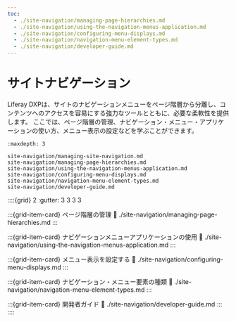 ```yaml
---
toc:
  - ./site-navigation/managing-page-hierarchies.md
  - ./site-navigation/using-the-navigation-menus-application.md
  - ./site-navigation/configuring-menu-displays.md
  - ./site-navigation/navigation-menu-element-types.md
  - ./site-navigation/developer-guide.md
---
```

# サイトナビゲーション

Liferay DXPは、サイトのナビゲーションメニューをページ階層から分離し、コンテンツへのアクセスを容易にする強力なツールとともに、必要な柔軟性を提供します。 ここでは、ページ階層の管理、ナビゲーション・メニュー・アプリケーションの使い方、メニュー表示の設定などを学ぶことができます。

```{toctree}
:maxdepth: 3

site-navigation/managing-site-navigation.md
site-navigation/managing-page-hierarchies.md
site-navigation/using-the-navigation-menus-application.md
site-navigation/configuring-menu-displays.md
site-navigation/navigation-menu-element-types.md
site-navigation/developer-guide.md
```

::::{grid} 2
:gutter: 3 3 3 3

:::{grid-item-card} ページ階層の管理
:link: ./site-navigation/managing-page-hierarchies.md
:::

:::{grid-item-card} ナビゲーションメニューアプリケーションの使用
:link: ./site-navigation/using-the-navigation-menus-application.md
:::

:::{grid-item-card} メニュー表示を設定する
:link: ./site-navigation/configuring-menu-displays.md
:::

:::{grid-item-card} ナビゲーション・メニュー要素の種類
:link: ./site-navigation/navigation-menu-element-types.md
:::

:::{grid-item-card} 開発者ガイド
:link: ./site-navigation/developer-guide.md
:::
::::
